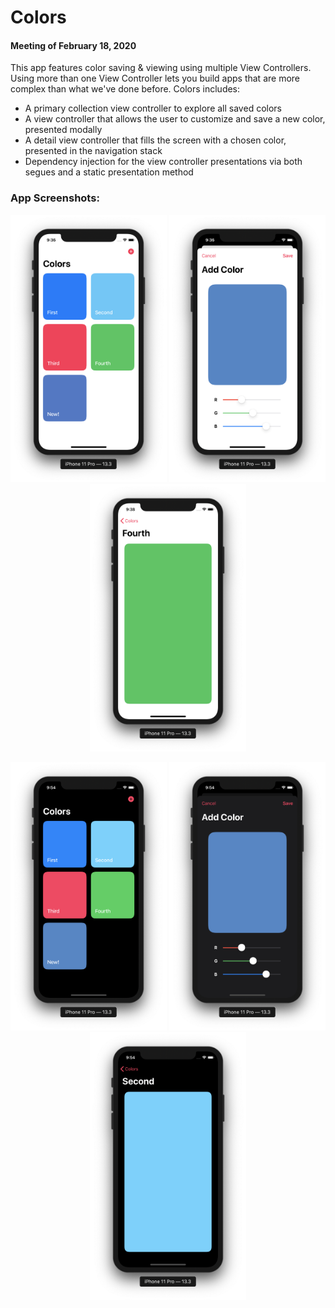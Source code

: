 # Colors
#### Meeting of February 18, 2020

This app features color saving & viewing using multiple View Controllers. Using more than one View Controller lets you build apps that are more complex than what we've done before. Colors includes:
* A primary collection view controller to explore all saved colors
* A view controller that allows the user to customize and save a new color, presented modally
* A detail view controller that fills the screen with a chosen color, presented in the navigation stack
* Dependency injection for the view controller presentations via both segues and a static presentation method

### App Screenshots:

<p align="center">
<img src="Assets/image1.png" width=250em>
<img src="Assets/image2.png" width=250em>
<img src="Assets/image3.png" width=250em>
</p>

<p align="center">
<img src="Assets/image1-dark.png" width=250em>
<img src="Assets/image2-dark.png" width=250em>
<img src="Assets/image3-dark.png" width=250em>
</p>